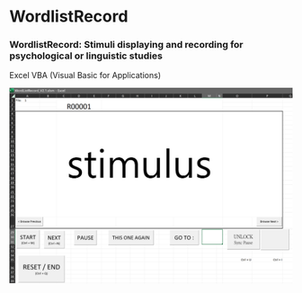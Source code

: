 # WordlistRecord
### WordlistRecord: Stimuli displaying and recording for psychological or linguistic studies
Excel VBA (Visual Basic for Applications)

<p align="center"><img src="./WordlistRecord_v2.1.png" width="550"></p>
